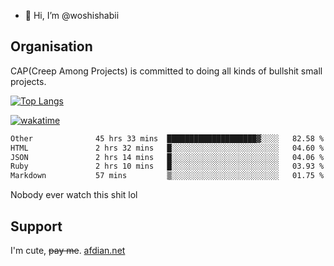 - 👋 Hi, I’m @woshishabii

## Organisation

CAP(Creep Among Projects) is committed to doing all kinds of bullshit small projects.

[![Top Langs](https://github-readme-stats.vercel.app/api/top-langs/?username=woshishabii&layout=compact)](https://github.com/anuraghazra/github-readme-stats)

[![wakatime](https://wakatime.com/badge/user/34d02784-acc1-4a16-82d7-33fdb53c4ed6.svg)](https://wakatime.com/@34d02784-acc1-4a16-82d7-33fdb53c4ed6)


<!--START_SECTION:waka-->

```txt
Other              45 hrs 33 mins  ████████████████████▓░░░░   82.58 %
HTML               2 hrs 32 mins   █░░░░░░░░░░░░░░░░░░░░░░░░   04.60 %
JSON               2 hrs 14 mins   █░░░░░░░░░░░░░░░░░░░░░░░░   04.06 %
Ruby               2 hrs 10 mins   █░░░░░░░░░░░░░░░░░░░░░░░░   03.93 %
Markdown           57 mins         ▒░░░░░░░░░░░░░░░░░░░░░░░░   01.75 %
```

<!--END_SECTION:waka-->

Nobody ever watch this shit lol

## Support
I'm cute, ~~pay me~~.
[afdian.net](https://afdian.com/a/woshishabi)

<!---
woshishabii/woshishabii is a ✨ special ✨ repository because its `README.md` (this file) appears on your GitHub profile.
You can click the Preview link to take a look at your changes.
--->
